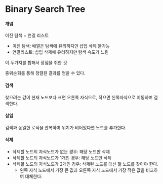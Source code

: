 # Binary Search Tree

#### 개념

이진 탐색 + 연결 리스트

- 이진 탐색: 배열은 탐색에 유리하지만 삽입 삭제 불가능
- 연결리스트: 삽입 삭제에 유리하지만 탐색 속도가 느림

이 두가지를 합해서 장점을 취한 것

중위순회를 통해 정렬된 결과를 얻을 수 있다.

#### 검색

찾으려는 값이 현재 노드보다 크면 오른쪽 자식으로, 작으면 왼쪽자식으로 이동하며 검색한다.

#### 삽입

검색과 동일한 로직을 반복하며 위치가 비어있다면 노드를 추가한다.

#### 삭제

- 삭제할 노드의 자식노드가 없는 경우: 해당 노드만 삭제
- 삭제할 노드의 자식노드가 1개인 경우: 해당 노드만 삭제
- 삭제할 노드의 자식노드가 2개인 경우: 삭제된 노드를 대신 할 노드를 찾아야 한다.
  - 왼쪽 자식 노드에서 가장 큰 값과 오른쪽 자식 노드에서 가장 작은 값을 비교하여 대체한다.

